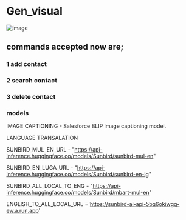 # Gen_visual

![image](https://github.com/khanzjob/Gen_visual/assets/84052314/eedbb9ca-ec0c-4589-adde-9e8b98ddae73)

## commands accepted now are;
### 1 add contact
### 2 search contact
### 3 delete contact

### models
IMAGE CAPTIONING -  Salesforce BLIP image captioning model.

LANGUAGE TRANSALATION

SUNBIRD_MUL_EN_URL  - "https://api-inference.huggingface.co/models/Sunbird/sunbird-mul-en"

SUNBIRD_EN_LUGA_URL  - "https://api-inference.huggingface.co/models/Sunbird/sunbird-en-lg"

SUNBIRD_ALL_LOCAL_TO_ENG - "https://api-inference.huggingface.co/models/Sunbird/mbart-mul-en"

ENGLISH_TO_ALL_LOCAL_URL ='https://sunbird-ai-api-5bq6okiwgq-ew.a.run.app'

